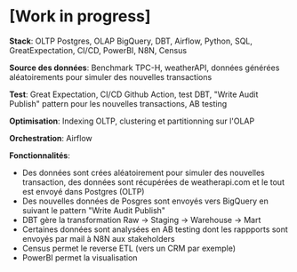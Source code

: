 # [Work in progress]

**Stack**: OLTP Postgres, OLAP BigQuery, DBT, Airflow, Python, SQL, GreatExpectation, CI/CD, PowerBI, N8N, Census

**Source des données**: Benchmark TPC-H, weatherAPI, données générées aléatoirements pour simuler des nouvelles transactions

**Test**: Great Expectation, CI/CD Github Action, test DBT, "Write Audit Publish" pattern pour les nouvelles transactions, AB testing

**Optimisation**: Indexing OLTP, clustering et partitionning sur l'OLAP

**Orchestration**: Airflow

**Fonctionnalités**: 
- Des données sont crées aléatoirement pour simuler des nouvelles transaction, des données sont récupérées de weatherapi.com et le tout est envoyé dans Postgres (OLTP)
- Des nouvelles données de Posgres sont envoyés vers BigQuery en suivant le pattern "Write Audit Publish"
- DBT gère la transformation Raw -> Staging -> Warehouse -> Mart
- Certaines données sont analysées en AB testing dont les rappports sont envoyés par mail à N8N aux stakeholders
- Census permet le reverse ETL (vers un CRM par exemple)
- PowerBI permet la visualisation
